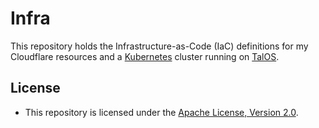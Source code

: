 # Infra

This repository holds the Infrastructure-as-Code (IaC) definitions for my Cloudflare resources and a [Kubernetes](https://kubernetes.io/) cluster running on [TalOS](https://www.talos.dev/).

## License

- This repository is licensed under the [Apache License, Version 2.0](https://github.com/barnes-c/cluster/blob/master/LICENSE).
